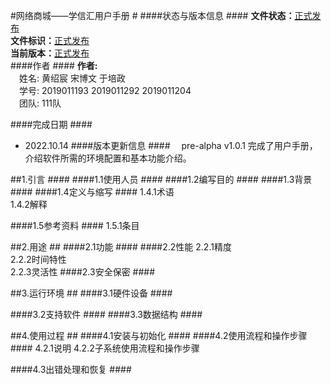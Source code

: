 #网络商城——学信汇用户手册 #
####状态与版本信息 ####
**文件状态：**<u>正式发布</u>  
**文件标识：**<u>正式发布</u>  
**当前版本：**<u>正式发布</u>  
####作者 ####
**作者:**  
&emsp;姓名: 黄绍宸 宋博文 于培政  
&emsp;学号: 2019011193 2019011292 2019011204  
&emsp;团队: 111队

####完成日期 ####
+ 2022.10.14
####版本更新信息 ####
&emsp;pre-alpha v1.0.1 完成了用户手册，介绍软件所需的环境配置和基本功能介绍。

##1.引言 ####
####1.1使用人员 ####
####1.2编写目的 ####
####1.3背景 ####
####1.4定义与缩写 ####
1.4.1术语  
1.4.2解释  

####1.5参考资料 ####
1.5.1条目

##2.用途 ##
####2.1功能 ####
####2.2性能
2.2.1精度  
2.2.2时间特性  
2.2.3灵活性
####2.3安全保密 ####


##3.运行环境 ##
####3.1硬件设备 ####
>
####3.2支持软件 ####
####3.3数据结构 ####


##4.使用过程 ##
####4.1安装与初始化 ####
####4.2使用流程和操作步骤 ####
4.2.1说明
4.2.2子系统使用流程和操作步骤

####4.3出错处理和恢复 ####


